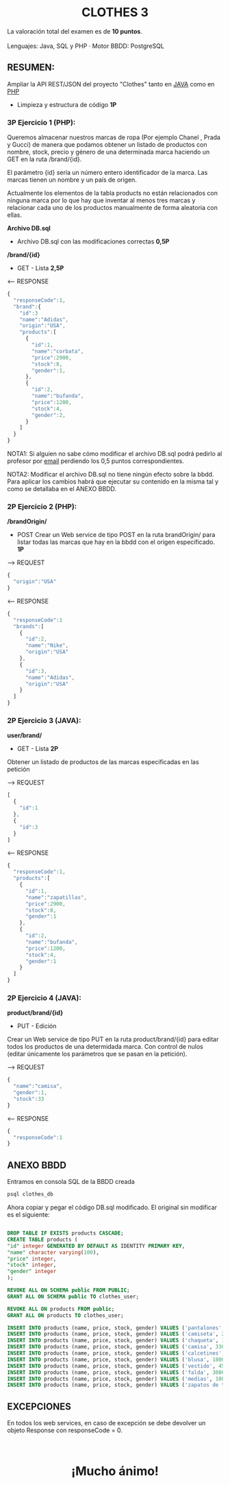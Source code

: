 <br />
<div align="center">
  
  <h1 align="center">CLOTHES 3</h3>

  <p align="left">
    La valoración total del examen es de <b>10 puntos</b>.
    <br />
    <br />
    Lenguajes: Java, SQL y PHP
    ·
    Motor BBDD: PostgreSQL
  </p>
</div>

    
## RESUMEN:   
Ampliar la API REST/JSON del proyecto "Clothes" tanto en <a href="https://github.com/jamonino/clothes1">JAVA</a> como en <a href="https://github.com/jamonino/clothes-PHP">PHP</a>

* Limpieza y estructura de código **1P**

### 3P Ejercicio 1 (PHP): 

Queremos almacenar nuestros marcas de ropa (Por ejemplo Chanel , Prada y Gucci) de manera que podamos obtener un listado de productos con nombre, stock, precio y género de una determinada marca haciendo un GET en la ruta /brand/{id}. 

El parámetro {id} sería un número entero identificador de la marca. Las marcas tienen un nombre y un país de origen.

Actualmente los elementos de la tabla products no están relacionados con ninguna marca por lo que hay que inventar al menos tres marcas y relacionar cada uno de los productos manualmente de forma aleatoria con ellas.

**Archivo DB.sql**

* Archivo DB.sql con las modificaciones correctas **0,5P**

**/brand/{id}**
    
* GET - Lista   **2,5P**

<-- RESPONSE
```js
{
  "responseCode":1,
  "brand":{
    "id":3
    "name":"Adidas",
    "origin":"USA",
    "products":[
      {
        "id":1,
        "name":"corbata",
        "price":2900,
        "stock":8,
        "gender":1,
      },
      {
        "id":2,
        "name":"bufanda",
        "price":1200,
        "stock":4,
        "gender":2,
      }
    ]
  }
}
```

NOTA1: Si alguien no sabe cómo modificar el archivo DB.sql podrá pedirlo al profesor por <a href="mailto:joseantonio.monino@murciaeduca.es">email</a> perdiendo los 0,5 puntos correspondientes.

NOTA2: Modificar el archivo DB.sql no tiene ningún efecto sobre la bbdd. Para aplicar los cambios habrá que ejecutar su contenido en la misma tal y como se detallaba en el ANEXO BBDD.

### 2P Ejercicio 2 (PHP): 

**/brandOrigin/**

* POST Crear un Web service de tipo POST en la ruta brandOrigin/ para listar todas las marcas que hay en la bbdd con el origen especificado. **1P**

--> REQUEST 
```js
{
  "origin":"USA"
}
```
<-- RESPONSE
```js
{
  "responseCode":1
  "brands":[
    {
      "id":2,
      "name":"Nike",
      "origin":"USA"
    },
    {
      "id":3,
      "name":"Adidas",
      "origin":"USA"
    }
  ]
}
```


### 2P Ejercicio 3 (JAVA): 

**user/brand/** 

* GET - Lista **2P**

Obtener un listado de productos de las marcas especificadas en las petición

--> REQUEST 
```js
[
  {
    "id":1
  },
  {
    "id":3
  }
]
```
<-- RESPONSE
```js
{
  "responseCode":1,
  "products":[
    {
      "id":1,
      "name":"zapatillas",
      "price":2900,
      "stock":8,
      "gender":1
    },
    {
      "id":2,
      "name":"bufanda",
      "price":1200,
      "stock":4,
      "gender":1
    }
  ]
}
```


### 2P Ejercicio 4 (JAVA): 

**product/brand/{id}**

* PUT - Edición

Crear un Web service de tipo PUT en la ruta product/brand/{id} para editar todos los productos de una determidada marca. Con control de nulos (editar únicamente los parámetros que se pasan en la petición).

--> REQUEST 
```js
{
  "name":"camisa",
  "gender":1,
  "stock":33
}
```
<-- RESPONSE
```js
{
  "responseCode":1
}
```


## ANEXO BBDD

Entramos en consola SQL de la BBDD creada
```sh
psql clothes_db
```

Ahora copiar y pegar el código DB.sql modificado. El original sin modificar es el siguiente:

```sql

DROP TABLE IF EXISTS products CASCADE;
CREATE TABLE products (
"id" integer GENERATED BY DEFAULT AS IDENTITY PRIMARY KEY,
"name" character varying(100),
"price" integer,
"stock" integer,
"gender" integer
);

REVOKE ALL ON SCHEMA public FROM PUBLIC;
GRANT ALL ON SCHEMA public TO clothes_user;

REVOKE ALL ON products FROM public;
GRANT ALL ON products TO clothes_user;

INSERT INTO products (name, price, stock, gender) VALUES ('pantalones', 2000, 6, 1);
INSERT INTO products (name, price, stock, gender) VALUES ('camiseta', 2200, 4, 1);
INSERT INTO products (name, price, stock, gender) VALUES ('chaqueta', 1000, 1, 1);
INSERT INTO products (name, price, stock, gender) VALUES ('camisa', 3300, 7, 1);
INSERT INTO products (name, price, stock, gender) VALUES ('calcetines', 500, 0, 1);
INSERT INTO products (name, price, stock, gender) VALUES ('blusa', 1800, 1, 2);
INSERT INTO products (name, price, stock, gender) VALUES ('vestido', 4500, 4, 2);
INSERT INTO products (name, price, stock, gender) VALUES ('falda', 3000, 2, 2);
INSERT INTO products (name, price, stock, gender) VALUES ('medias', 1000, 0, 2);
INSERT INTO products (name, price, stock, gender) VALUES ('zapatos de tacón', 3400, 3, 2);
```

## EXCEPCIONES

En todos los web services, en caso de excepción se debe devolver un objeto Response con responseCode = 0.


<br />
<div align="center">
  <h1 align="center">¡Mucho ánimo!</h3>
</div>




